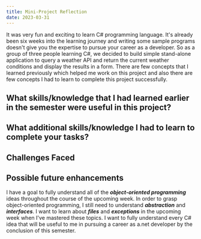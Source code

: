 ```yaml
---
title: Mini-Project Reflection
date: 2023-03-31
---
```


It was very fun and exciting to learn C# programming language. It's already been six weeks into the learning journey and writing some sample programs doesn't give you the expertise to pursue your career as a developer. So as a group of three people learning C#, we decided to build simple stand-alone application to query a weather API and return the current weather conditions and display the results in a form. There are few concepts that I learned previously which helped me work on this project and also there are few concepts I had to learn to complete this project successfully.

<h2>What skills/knowledge that I had learned earlier in the semester were useful in this project?</h2>


<h2>What additional skills/knowledge I had to learn to complete your tasks?</h2>


<h2>Challenges Faced</h2>


<h2>Possible future enhancements</h2>

I have a goal to fully understand all of the ***object-oriented programming*** ideas throughout the course of the upcoming week. In order to grasp object-oriented programming, I still need to understand ***abstraction*** and ***interfaces***. I want to learn about ***files*** and ***exceptions*** in the upcoming week when I've mastered these topics. I want to fully understand every C# idea that will be useful to me in pursuing a career as a.net developer by the conclusion of this semester.

